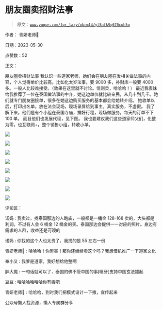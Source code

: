 # 朋友圈卖招财法事

> 原文：[`www.yuque.com/for_lazy/xkrm14/yl5afk9q670cuh5o`](https://www.yuque.com/for_lazy/xkrm14/yl5afk9q670cuh5o)

作者： 青妍老师🌸

日期：2023-05-30

点赞数：52

正文：

朋友圈卖招财法事 我认识一些道家老师，她们会在朋友圈在发相关做法事的内容，个人觉得单价比较高，比如化太岁法事，要 9000 多，补财库一般要 4000 多。一般人比较难接受。（效果在这里就不讨论。信则灵，哈哈哈！） 最近我表妹给我推荐了一位在泰国做法事的中介，她这边单价就比较亲民，从几十到几千。她们就专门朋友圈接单，很多在她这边购买服务的基本都会给她转介绍。 她收单以后，打印出名单，放在法会现场，现场录屏给到事主。真实服务，不虚假。 我了解下来，他们是有个小组在泰国寺庙，排好行程，现场做服务。每天的订单不下 100 单。 而且他们也发展代理，见下图。 我也要建议我们这些道家师父们，化整为零，也互联网+，整个销售小组，转收小单。

![](img/c86f55ad0cd123366fe66a06cff2cbf8.png)

![](img/5c8d2e650f5074f69f102fb5464b13b9.png)

![](img/ce6d20e5f11d56ef3e67d15f0e251ebc.png)

![](img/9e21b0c6b37cb3698674f5509f479661.png)

![](img/82dacdc53f049db20efec7f3cfc62d5e.png)

![](img/6c64ca758703115351d5229865ef5e3f.png)

![](img/354fce7fbc8dd4da3838573784753516.png)

![](img/bda98a5d55a9b28984a5e289a0412b03.png)

评论区：

诺妈 : 我卖过，找泰国那边的人跑庙，一般都是一桶金 128-168 卖的，大头都是利润，不过有人会 6 桶金 12 桶金的买。泰国那边会提供一一对应的照片。身边有需求的人群，收益还是可观的

诺妈 : 你找的这个人也太贵了，我找的是 55 左右一份

青妍老师🌸 : 哈哈哈！你厉害！那你还继续卖这个吗？我想借机推广一下道家文化

奉小又 : 我爹是道家，我好想给他整啊

胖大魔 : 一句话就可以了，泰国的佛不管中国的事[呲牙]支持中国玄法雄起

豆豆 : 哈哈哈哈哈哈你有毒吧

青妍老师🌸 : 哈哈哈，到时我们把模式设计一下撒，宣传起来

公众号懒人找资源，懒人专属群分享

